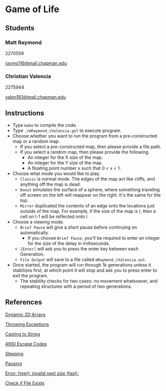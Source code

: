# Game of Life


## Students
### Matt Raymond

2270559

raymo116@mail.chapman.edu


### Christian Valencia

2275944

valen193@mail.chapman.edu


## Instructions

- Type `make` to compile the code.
- Type `./mRaymond_cValencia.gol` to execute program.
- Choose whether you want to run the program from a pre-constructed map or a random map.
    - If you select a pre-constructed map, then please provide a file path.
    - If you select a random map, then please provide the following.
        - An integer for the X size of the map.
        - An integer for the Y size of the map.
        - A floating point number x such that 0 < x < 1.
- Choose what mode you would like to play.
    - `Classic` is normal mode. The edges of the map act like cliffs, and anything off the map is dead.
    - `Donut` simulates the surface of a sphere, where something traveling off screen on the left will reappear on the right. It's the same for the top.
    - `Mirror` duplicated the contents of an edge onto the locations just outside of the map. For example, if the size of the map is l, then a cell on l-1 will be reflected onto l.
- Choose a viewing mode.
    - `Brief Pause` will give a short pause before continuing on automatically.
        - If you choose `Brief Pause`, you'll be required to enter an integer for the size of the delay in milliseconds.
    - `[Enter]` will ask you to press the enter key between each Generation.
    - `File Output` will save to a file called `mRaymond_cValencia.out`.
- Once started, the program will run through 1k generations unless it stabilizes first, at which point it will stop and ask you to press enter to exit the program.
    - The stability checks for two cases: no movement whatsoever, and repeating structures with a period of two generations.


## References

[Dynamic 2D Arrays](https://stackoverflow.com/questions/936687/how-do-i-declare-a-2d-array-in-c-using-new#936702)

[Throwing Exceptions](https://stackoverflow.com/questions/8480640/how-to-throw-a-c-exception)

[Casting to String](https://stackoverflow.com/questions/5590381/easiest-way-to-convert-int-to-string-in-c#5591169)

[ANSI Escape Codes](https://stackoverflow.com/questions/11474391/is-there-go-up-line-character-opposite-of-n)

[Sleeping](https://linux.die.net/man/2/nanosleep)

[Pausing](https://stackoverflow.com/questions/2252372/how-do-you-make-a-program-sleep-in-c-on-win-32)

[Error: free(): invalid next size (fast):](https://stackoverflow.com/questions/4729395/error-free-invalid-next-size-fast)

[Check if File Exists](https://stackoverflow.com/questions/12774207/fastest-way-to-check-if-a-file-exist-using-standard-c-c11-c)
